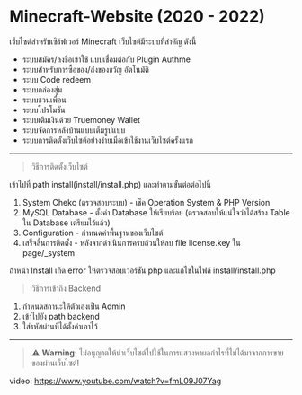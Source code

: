 # Minecraft-Website (2020 - 2022)
เว็บไซต์สำหรับเซิร์ฟเวอร์ Minecraft 
เว็บไซต์มีระบบที่สำคัญ ดังนี้
- ระบบสมัคร/ลงชื่อเข้าใช้ แบบเชื่อมต่อกับ Plugin Authme
- ระบบสำหรับการซื้อของ/ส่งของขวัญ อัตโนมัติ
- ระบบ Code redeem
- ระบบกล่องสุ่ม
- ระบบชวนเพื่อน
- ระบบโปรโมชัน
- ระบบเติมเงินด้วย Truemoney Wallet
- ระบบจัดการหลังบ้านแบบเต็มรูปแบบ
- ระบบการติดตั้งเว็บไซต์อย่างง่ายเมื่อเข้าใช้งานเว็บไซต์ครั้งแรก

---

> วิธีการติดตั้งเว็บไซต์

เข้าไปที่ path install(install/install.php) และทำตามขั้นต่อต่อไปนี้
1. System Chekc (ตรวจสอบระบบ) - เช็ค Operation System & PHP Version
2. MySQL Database - ตั้งค่า Database ให้เรียบร้อย (ตรวจสอบให้แน่ใจว่าได้สร้าง Table ใน Database เตรียมไว้แล้ว)
3. Configuration - กำหนดค่าพื้นฐานของเว็บไซต์
4. เสร็จสิ้นการติดตั้ง - หลังจากดำเนินการครบถ้วนให้ลบ file license.key ใน page/_system

ถ้าหน้า Install เกิด error ให้ตรวจสอบเวอร์ชัน php และแก้ไขในไฟล์ install/install.php

> วิธีการเข้าถึง Backend
1. กำหนดสถานะให้ตัวเองเป็น Admin
2. เข้าไปยัง path backend
3. ใส่รหัสผ่านที่ได้ตั้งค่าเอาไว้

---

> ⚠️ **Warning:** ไม่อนุญาตให้นำเว็บไซต์ไปใช้ในการแสวงหาผลกำไรที่ไม่ได้มาจากการขายของผ่านเว็บไซต์!

video: https://www.youtube.com/watch?v=fmL09J07Yag
